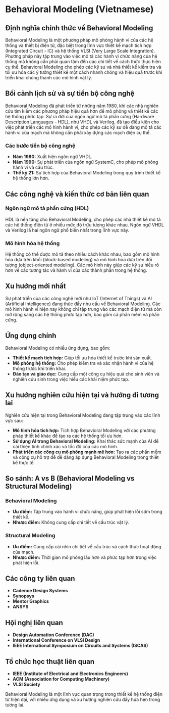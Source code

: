 # Behavioral Modeling (Vietnamese)

## Định nghĩa chính thức về Behavioral Modeling

Behavioral Modeling là một phương pháp mô phỏng hành vi của các hệ thống và thiết bị điện tử, đặc biệt trong lĩnh vực thiết kế mạch tích hợp (Integrated Circuit - IC) và hệ thống VLSI (Very Large Scale Integration). Phương pháp này tập trung vào việc mô tả các hành vi chức năng của hệ thống mà không cần phải quan tâm đến các chi tiết về cách thức thực hiện cụ thể. Behavioral Modeling cho phép các kỹ sư và nhà thiết kế kiểm tra và tối ưu hóa các ý tưởng thiết kế một cách nhanh chóng và hiệu quả trước khi triển khai chúng thành các mô hình vật lý.

## Bối cảnh lịch sử và sự tiến bộ công nghệ

Behavioral Modeling đã phát triển từ những năm 1980, khi các nhà nghiên cứu tìm kiếm các phương pháp hiệu quả hơn để mô phỏng và thiết kế các hệ thống phức tạp. Sự ra đời của ngôn ngữ mô tả phần cứng (Hardware Description Languages - HDL), như VHDL và Verilog, đã tạo điều kiện cho việc phát triển các mô hình hành vi, cho phép các kỹ sư dễ dàng mô tả các hành vi của mạch mà không cần phải xây dựng các mạch điện cụ thể.

### Các bước tiến bộ công nghệ

- **Năm 1980:** Xuất hiện ngôn ngữ VHDL.
- **Năm 1990:** Sự phát triển của ngôn ngữ SystemC, cho phép mô phỏng hành vi và cấu trúc.
- **Thế kỷ 21:** Sự tích hợp của Behavioral Modeling trong quy trình thiết kế hệ thống lớn hơn.

## Các công nghệ và kiến thức cơ bản liên quan

### Ngôn ngữ mô tả phần cứng (HDL)

HDL là nền tảng cho Behavioral Modeling, cho phép các nhà thiết kế mô tả các hệ thống điện tử ở nhiều mức độ trừu tượng khác nhau. Ngôn ngữ VHDL và Verilog là hai ngôn ngữ phổ biến nhất trong lĩnh vực này.

### Mô hình hóa hệ thống

Hệ thống có thể được mô tả theo nhiều cách khác nhau, bao gồm mô hình hóa dựa trên khối (block-based modeling) và mô hình hóa dựa trên đối tượng (object-oriented modeling). Các mô hình này giúp các kỹ sư hiểu rõ hơn về các tương tác và hành vi của các thành phần trong hệ thống.

## Xu hướng mới nhất

Sự phát triển của các công nghệ mới như IoT (Internet of Things) và AI (Artificial Intelligence) đang thúc đẩy nhu cầu về Behavioral Modeling. Các mô hình hành vi hiện nay không chỉ tập trung vào các mạch điện tử mà còn mở rộng sang các hệ thống phức tạp hơn, bao gồm cả phần mềm và phần cứng.

## Ứng dụng chính

Behavioral Modeling có nhiều ứng dụng, bao gồm:

- **Thiết kế mạch tích hợp:** Giúp tối ưu hóa thiết kế trước khi sản xuất.
- **Mô phỏng hệ thống:** Cho phép kiểm tra và xác nhận hành vi của hệ thống trước khi triển khai.
- **Đào tạo và giáo dục:** Cung cấp một công cụ hiệu quả cho sinh viên và nghiên cứu sinh trong việc hiểu các khái niệm phức tạp.

## Xu hướng nghiên cứu hiện tại và hướng đi tương lai

Nghiên cứu hiện tại trong Behavioral Modeling đang tập trung vào các lĩnh vực sau:

- **Mô hình hóa tích hợp:** Tích hợp Behavioral Modeling với các phương pháp thiết kế khác để tạo ra các hệ thống tối ưu hơn.
- **Sử dụng AI trong Behavioral Modeling:** Khai thác sức mạnh của AI để cải thiện tính chính xác và tốc độ của các mô hình.
- **Phát triển các công cụ mô phỏng mạnh mẽ hơn:** Tạo ra các phần mềm và công cụ hỗ trợ để dễ dàng áp dụng Behavioral Modeling trong thiết kế thực tế.

## So sánh: A vs B (Behavioral Modeling vs Structural Modeling)

### Behavioral Modeling

- **Ưu điểm:** Tập trung vào hành vi chức năng, giúp phát hiện lỗi sớm trong thiết kế.
- **Nhược điểm:** Không cung cấp chi tiết về cấu trúc vật lý.

### Structural Modeling

- **Ưu điểm:** Cung cấp cái nhìn chi tiết về cấu trúc và cách thức hoạt động của mạch.
- **Nhược điểm:** Thời gian mô phỏng lâu hơn và phức tạp hơn trong việc phát hiện lỗi.

## Các công ty liên quan

- **Cadence Design Systems**
- **Synopsys**
- **Mentor Graphics**
- **ANSYS**

## Hội nghị liên quan

- **Design Automation Conference (DAC)**
- **International Conference on VLSI Design**
- **IEEE International Symposium on Circuits and Systems (ISCAS)**

## Tổ chức học thuật liên quan

- **IEEE (Institute of Electrical and Electronics Engineers)**
- **ACM (Association for Computing Machinery)**
- **VLSI Society**

Behavioral Modeling là một lĩnh vực quan trọng trong thiết kế hệ thống điện tử hiện đại, với nhiều ứng dụng và xu hướng nghiên cứu đầy hứa hẹn trong tương lai.